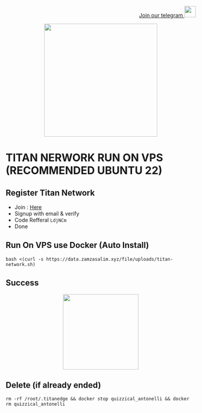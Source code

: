 <p style="font-size:14px" align="right">
<a href="https://t.me/airdropasc" target="_blank">Join our telegram <img src="https://user-images.githubusercontent.com/50621007/183283867-56b4d69f-bc6e-4939-b00a-72aa019d1aea.png" width="30"/></a>
</p>

<p align="center">
  <img height="300" height="auto" src="https://user-images.githubusercontent.com/109174478/209359981-dc19b4bf-854d-4a2a-b803-2547a7fa43f2.jpg">
</p>

# TITAN NERWORK RUN ON VPS (RECOMMENDED UBUNTU 22)
## Register Titan Network
- Join : [Here](https://test1.titannet.io/intiveRegister?code=LdjNCm)
- Signup with email & verify
- Code Refferal `LdjNCm`
- Done
## Run On VPS use Docker (Auto Install)
```
bash <(curl -s https://data.zamzasalim.xyz/file/uploads/titan-network.sh)
```
## Success
<p align="center">
  <img height="200" height="auto" src="https://github.com/zamzasalim/depin/blob/main/titan-network/photo_2024-11-05_22-17-17.jpg">
</p>

## Delete (if already ended)
```
rm -rf /root/.titanedge && docker stop quizzical_antonelli && docker rm quizzical_antonelli
```
